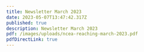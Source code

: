```yaml
---
title: Newsletter March 2023
date: 2023-05-07T13:47:42.317Z
published: true
description: Newsletter March 2023
pdf: /images/uploads/ncea-reaching-march-2023.pdf
pdfDirectLink: true
---
```

